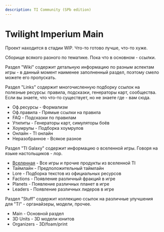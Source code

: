 ```yaml
---
description: TI Community (SPb edition)
---
```


# Twilight Imperium Main

Проект находится в стадии WIP. Что-то готово лучше, что-то хуже.

Сборище всякого разного по тематике.
Пока что в основном - ссылки.

Раздел "Wiki" содержит детальную информацию по разным аспектам игры - в данный момент наименее заполненный раздел, поэтому смело можете его пропускать.

Раздел "Links" содержит многочисленную подборку ссылок на полезные ресурсы: правила, подсказки, генераторы карт, сообщества.  
Если вы знаете, что что-то существует, но не знаете где - вам сюда.
* Оф.ресурсы - Формализм
* Оф.правила - Прямые ссылки на правила
* FAQ - Подсказки по правилам
* Утилиты - Генераторы карт, симуляторы боёв
* Хоумрулы - Подборка хоумрулов
* Онлайн - TI онлайн
* Неразобранное - Всякое разное

Раздел "TI Galaxy" содержит информацию о вселенной игры. Говоря на языке настольщиков - лор.
* [Вселенная](https://github.com/shad0wrunner/spb-imperium/blob/master/galaxy/media.md) - Все игры и прочие продукты из вселенной TI
* Таймлайн - Предположительный таймлайн
* Lore - Подборка текстов из официальных ресурсов
* Factions - Появление различный фракций в игре
* Planets - Появление различных планет в игре
* Leaders - Появление различных лидеров в игре

Раздел "Stuff" содержит коллекцию ссылок на различные улучшения для "TI" - органайзеры, модели, прочее.
* Main - Основной раздел
* 3D Units - 3D модели юнитов
* Organizers - 3D/foam/print
